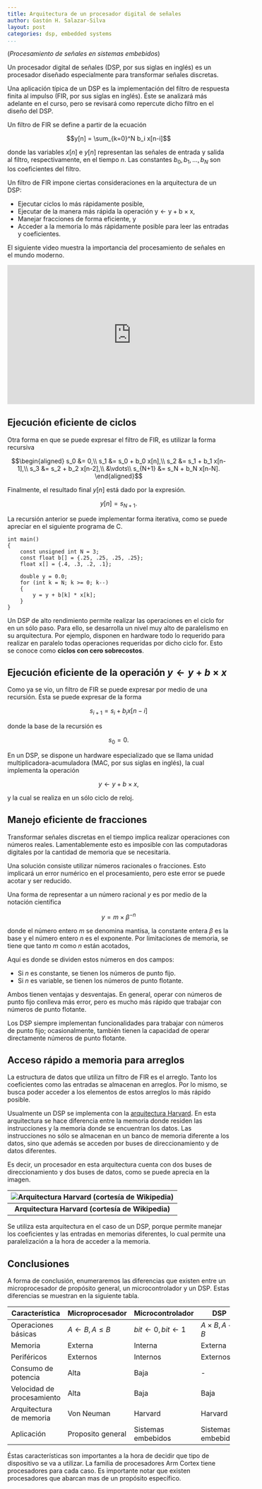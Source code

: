 ```yaml
---
title: Arquitectura de un procesador digital de señales
author: Gastón H. Salazar-Silva
layout: post
categories: dsp, embedded systems
...
```


(*Procesamiento de señales en sistemas embebidos*)

Un procesador digital de señales (DSP, por sus siglas en inglés) es un
procesador diseñado especialmente para transformar señales discretas.

Una aplicación típica de un DSP es la implementación del filtro de respuesta
finita al impulso (FIR, por sus siglas en inglés). Éste se analizará más
adelante en el curso, pero se revisará como repercute dicho filtro en el diseño
del DSP.

Un filtro de FIR se define a partir de la ecuación


$$y[n] = \sum_{k=0}^N b_i x[n-i]$$

donde las variables $x[n]$ e $y[n]$ representan las señales de entrada y salida
al filtro, respectivamente, en el tiempo $n$. Las constantes
$b_0, b_1, \ldots, b_N$ son los coeficientes del filtro.

Un filtro de FIR impone ciertas consideraciones en la arquitectura de un DSP:

* Ejecutar ciclos lo más rápidamente posible,
* Ejecutar de la manera más rápida la operación y ← y + b × x,
* Manejar fracciones de forma eficiente, y
* Acceder a la memoria lo más rápidamente posible para leer las entradas y coeficientes.

El siguiente video muestra la importancia del procesamiento de señales en el mundo moderno.

<iframe width="560" height="315" src="https://www.youtube.com/embed/EErkgr1MWw0" frameborder="0" allow="accelerometer; autoplay; clipboard-write; encrypted-media; gyroscope; picture-in-picture" allowfullscreen></iframe>

## Ejecución eficiente de ciclos

Otra forma en que se puede expresar el filtro de FIR, es utilizar la forma
recursiva

$$\begin{aligned} 
    s_0 &= 0,\\
    s_1 &= s_0 + b_0 x[n],\\
    s_2 &= s_1 + b_1 x[n-1],\\
    s_3 &= s_2 + b_2 x[n-2],\\
    &\vdots\\
    s_{N+1} &= s_N + b_N x[n-N].
\end{aligned}$$

Finalmente, el resultado final $y[n]$ está dado por la expresión.

$$y[n] = s_{N+1}.$$

La recursión anterior se puede implementar forma iterativa, como se puede
apreciar en el siguiente programa de C.

~~~{C}
int main()
{
    const unsigned int N = 3;
    const float b[] = {.25, .25, .25, .25};
    float x[] = {.4, .3, .2, .1};

    double y = 0.0;
    for (int k = N; k >= 0; k--)
    {
        y = y + b[k] * x[k];
    }
}
~~~

Un DSP de alto rendimiento permite realizar las operaciones en el ciclo for en
un sólo paso. Para ello, se desarrolla un nivel muy alto de paralelismo en su
arquitectura. Por ejemplo, disponen en hardware todo lo requerido para realizar
en paralelo todas operaciones requeridas por dicho ciclo for. Esto se conoce
como **ciclos con cero sobrecostos**.

## Ejecución eficiente de la operación $y \leftarrow y + b\times x$

Como ya se vio, un filtro de FIR se puede expresar por medio de una recursión.
Ésta se puede expresar de la forma

$$s_{i+1} = s_{i} + b_i x[n-i]$$

donde la base de la recursión es

$$s_{0} = 0.$$

En un DSP, se dispone un hardware especializado que se llama unidad
multiplicadora-acumuladora (MAC, por sus siglas en inglés), la cual implementa
la operación

$$y \leftarrow y + b\times x,$$

y la cual se realiza en un sólo ciclo de reloj.

## Manejo eficiente de fracciones

Transformar señales discretas en el tiempo implica realizar operaciones con
números reales. Lamentablemente esto es imposible con las computadoras digitales
por la cantidad de memoria que se necesitaría.

Una solución consiste utilizar números racionales o fracciones. Esto implicará
un error numérico en el procesamiento, pero este error se puede acotar y ser
reducido.

Una forma de representar a un número racional $y$ es por medio de la notación
científica

$$y = m \times \beta^{-n}$$

donde el número entero $m$ se denomina mantisa, la constante entera $\beta$ es
la base y el número entero $n$ es el exponente. Por limitaciones de memoria, se
tiene que tanto $m$ como $n$ están acotados,

Aquí es donde se dividen estos números en dos campos:

* Si $n$ es constante, se tienen los números de punto fijo.
* Si $n$ es variable, se tienen los números de punto flotante.

Ambos tienen ventajas y desventajas. En general, operar con números de punto
fijo conlleva más error, pero es mucho más rápido que trabajar con números de
punto flotante.

Los DSP siempre implementan funcionalidades para trabajar con números de punto
fijo; ocasionalmente, también tienen la capacidad de operar directamente números
de punto flotante.

## Acceso rápido a memoria para arreglos

La estructura de datos que utiliza un filtro de FIR es el arreglo. Tanto los
coeficientes como las entradas se almacenan en arreglos. Por lo mismo, se busca
poder acceder a los elementos de estos arreglos lo más rápido posible.

Usualmente un DSP se implementa con la [arquitectura
Harvard](https://es.wikipedia.org/wiki/Arquitectura_Harvard). En esta
arquitectura se hace diferencia entre la memoria donde residen las instrucciones
y la memoria donde se encuentran los datos. Las instrucciones no sólo se
almacenan en un banco de memoria diferente a los datos, sino que además se
acceden por buses de direccionamiento y de datos diferentes.

Es decir, un procesador en esta arquitectura cuenta con dos buses de
direccionamiento y dos buses de datos, como se puede aprecia en la imagen.

| ![Arquitectura Harvard (cortesía de Wikipedia)](https://upload.wikimedia.org/wikipedia/commons/thumb/3/38/Harvard_architecture-es.svg/640px-Harvard_architecture-es.svg.png) |
|:---:|
| **Arquitectura Harvard (cortesía de Wikipedia)** |

Se utiliza esta arquitectura en el caso de un DSP, porque permite manejar los
coeficientes y las entradas en memorias diferentes, lo cual permite una
paralelización a la hora de acceder a la memoria.

## Conclusiones

A forma de conclusión, enumeraremos las diferencias que existen entre un
microprocesador de propósito general, un microcontrolador y un DSP. Estas
diferencias se muestran en la siguiente tabla.

| Característica             | Microprocesador   | Microcontrolador   | DSP                |
|----------------------------|-------------------|--------------------|--------------------|
| Operaciones básicas | $A\leftarrow B, A \leq B$ | $bit\leftarrow 0, bit \leftarrow 1$ | $A\times B, A+B$ |
| Memoria                    | Externa           | Interna            | Externa            |
| Periféricos                | Externos          | Internos           | Externos           |
| Consumo de potencia        | Alta              | Baja               | -                  |
| Velocidad de procesamiento | Alta              | Baja               | Baja               |
| Arquitectura de memoria    | Von Neuman        | Harvard            | Harvard            |
| Aplicación                 | Proposito general | Sistemas embebidos | Sistemas embebidos |

Éstas características son importantes a la hora de decidir que tipo de
dispositivo se va a utilizar. La familia de procesadores Arm Cortex tiene
procesadores para cada caso. Es importante notar que existen procesadores que
abarcan mas de un propósito específico.
